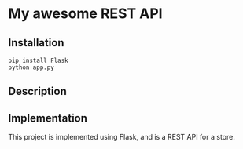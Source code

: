 # My awesome REST API

## Installation

```
pip install Flask
python app.py
```

## Description


## Implementation

This project is implemented using Flask, and is a REST API for a store.